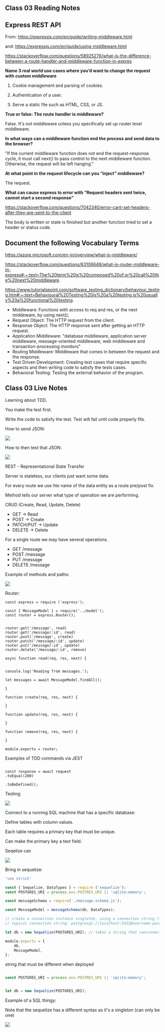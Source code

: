## Class 03 Reading Notes 

## Express REST API

From: https://expressjs.com/en/guide/writing-middleware.html

and: https://expressjs.com/en/guide/using-middleware.html

https://stackoverflow.com/questions/58925276/what-is-the-difference-between-a-route-handler-and-middleware-function-in-expres

**Name 3 real world use cases where you’d want to change the request with custom middleware**

1. Cookie management and parsing of cookies.

2. Authentication of a user.

3. Serve a static file such as HTML, CSS, or JS.

**True or false: The route handler is middleware?**

False. It's not middleware unless you specifically set up router level middleware.

**In what ways can a middleware function end the process and send data to the browser?**

"If the current middleware function does not end the request-response cycle, it must call next() to pass control to the next middleware function. Otherwise, the request will be left hanging."

**At what point in the request lifecycle can you “inject” middleware?**

The request.

**What can cause express to error with “Request headers sent twice, cannot start a second response”**

https://stackoverflow.com/questions/7042340/error-cant-set-headers-after-they-are-sent-to-the-client

The body is written or state is finished but another function tried to set a header or status code.


## Document the following Vocabulary Terms

https://azure.microsoft.com/en-in/overview/what-is-middleware/

https://stackoverflow.com/questions/63106648/what-is-router-middleware-in-express#:~:text=The%20term%20is%20composed%20of,or%20call%20the%20next%20middleware.

https://www.tutorialspoint.com/software_testing_dictionary/behaviour_testing.htm#:~:text=Behavioural%20Testing%20is%20a%20testing,is%20usually%20a%20functional%20testing.

- Middleware: Functions with access to req and res, or the next middeware, by using next();
- Request Object: The HTTP request from the client.
- Response Object: The HTTP response sent after getting an HTTP request.
- Application Middleware: "database middleware, application server middleware, message-oriented middleware, web middleware and transaction-processing monitors"
- Routing Middleware: Middleware that comes in between the request and the response.
- Test Driven Development: Creating test cases that require specific aspects and then writing code to satisfy the tests cases.
- Behavioral Testing: Testing the external behavior of the program.



## Class 03 Live Notes

Learning about TDD.

You make the test first.

Write the code to satisfy the test. Test will fail until code properly fits.

How to send JSON:

![](howdojson.PNG)

How to then test that JSON:

![](howtestjson.PNG)


REST - Representational State Transfer

Server is stateless, our clients just want some data.

For every route we use hte name of the data entity as a route pre/post fix.

Method tells our server what type of operation we are performing.

CRUD (Create, Read, Update, Delete)

- GET -> Read
- POST -> Create
- PATCH/PUT -> Update
- DELETE -> Delete

For a single route we may have several operations.

- GET /message
- POST /message
- PUT /message
- DELETE /message

Example of methods and paths:

![](methodsandpaths.PNG)

Router:

```
const express = require ('express');

const { MessageModel } = require('../model');
const router = express.Router();


router.get('/message', read)
router.get('/message/:id', read)
router.post('/message', create)
router.patch('/message/:id', update)
router.put('/message/:id', update)
router.delete('/message/:id', remove)

async function read(req, res, next) {


console.log('Reading from messages.');

let messages = await MessageModel.findAll();

}

function create(req, res, next) {

}

function update(req, res, next) {

}

function remove(req, res, next) {

}

module.exports = router;

```

Examples of TDD commands via JEST

```

const response = await request
.toEqual(200)

.toBeDefined();
```

Testing:

![](routetesting.PNG)

Connect to a running SQL machine that has a specific database:

Define tables with column values.

Each table requires a primary key that must be unique.

Can make the primary key a text field.

Seqelize can 

![](sqltablevisual.PNG)


Bring in sequelize: 

```js
'use strict'

const { Sequelize, DataTypes } = require ('sequelize');
const POSTGRES_URI = process.env.POSTRES_URI || 'sqlite:memory';

const messageSchema = require('./message.schema.js');

const MessageModel = messageSchema(db, DataTypes);

// create a connection instance singleton, using a connection string (like a URL)
// typical connection string: postgresql://localhost:5432@username:password/db

let db = new Sequelize(POSTGRES_URI); // takes a string that canconnect us to a running sequelize DB

module.exports = {
    db,
    MessageModel,
};
```

string that must be different when deployed


```js

const POSTGRES_URI = process.env.POSTRES_URI || 'sqlite:memory';


let db = new Sequelize(POSTGRES_URI);
```

Example of a SQL thingy:

Note that the sequelize has a different syntax as it's a singleton (can only be one)

![](sqlexamplethingy.PNG)